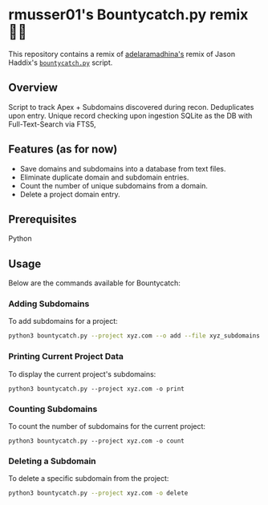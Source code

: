 # rmusser01's Bountycatch.py remix 🧑‍🏭

This repository contains a remix of [adelaramadhina's](https://github.com/adelaramadhina/bountycatchremix) remix of Jason Haddix's  [`bountycatch.py`](https://gist.github.com/jhaddix/91035a01168902e8130a8e1bb383ae1e) script.

## Overview
Script to track Apex + Subdomains discovered during recon.
Deduplicates upon entry. Unique record checking upon ingestion
SQLite as the DB with Full-Text-Search via FTS5,


## Features (as for now)

- Save domains and subdomains into a database from text files.
- Eliminate duplicate domain and subdomain entries.
- Count the number of unique subdomains from a domain.
- Delete a project domain entry.

## Prerequisites
Python

## Usage
Below are the commands available for Bountycatch:

### Adding Subdomains
To add subdomains for a project:

```bash
python3 bountycatch.py --project xyz.com --o add --file xyz_subdomains.txt
```
### Printing Current Project Data
To display the current project's subdomains:

```
python3 bountycatch.py --project xyz.com -o print
```

### Counting Subdomains
To count the number of subdomains for the current project:

```
python3 bountycatch.py --project xyz.com -o count
```

### Deleting a Subdomain
To delete a specific subdomain from the project:

```bash
python3 bountycatch.py --project xyz.com -o delete 
```



